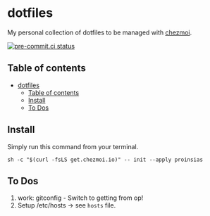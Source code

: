 # dotfiles

My personal collection of dotfiles to be managed with
[chezmoi](https://www.chezmoi.io/).

[![pre-commit.ci status](https://results.pre-commit.ci/badge/github/proinsias/dotfiles/main.svg)](https://results.pre-commit.ci/latest/github/proinsias/dotfiles/main) <!-- editorconfig-checker-disable-line --> <!-- markdownlint-disable line-length -->

## Table of contents

<!--
Table of contents updated via:
uvx --from md-toc md_toc --in-place github -- README.md
-->
<!--TOC-->

- [dotfiles](#dotfiles)
    - [Table of contents](#table-of-contents)
    - [Install](#install)
    - [To Dos](#to-dos)

<!--TOC-->

## Install

Simply run this command from your terminal.

```shell
sh -c "$(curl -fsLS get.chezmoi.io)" -- init --apply proinsias
```

## To Dos

1. work: gitconfig - Switch to getting from op!
1. Setup /etc/hosts -> see `hosts` file.
